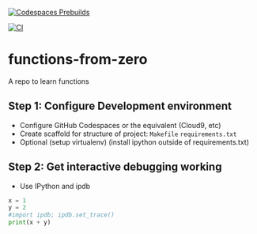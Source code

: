 [![Codespaces Prebuilds](https://github.com/nogibjj/functions-from-zero/actions/workflows/codespaces/create_codespaces_prebuilds/badge.svg)](https://github.com/nogibjj/functions-from-zero/actions/workflows/codespaces/create_codespaces_prebuilds)

[![CI](https://github.com/nogibjj/functions-from-zero/actions/workflows/main.yml/badge.svg)](https://github.com/nogibjj/functions-from-zero/actions/workflows/main.yml)

# functions-from-zero
A repo to learn functions

## Step 1:  Configure Development environment

* Configure GitHub Codespaces or the equivalent (Cloud9, etc)
* Create scaffold for structure of project:  `Makefile` `requirements.txt`
* Optional (setup virtualenv) (install ipython outside of requirements.txt)

## Step 2:  Get interactive debugging working

* Use IPython and ipdb

```python
x = 1
y = 2
#import ipdb; ipdb.set_trace()
print(x + y)
```


